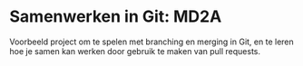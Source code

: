 # Samenwerken in Git: MD2A

Voorbeeld project om te spelen met branching en merging in Git, en te leren hoe je samen kan werken door gebruik te maken van pull requests.


